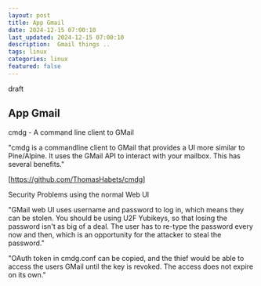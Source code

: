 ```yaml
---
layout: post
title: App Gmail 
date: 2024-12-15 07:00:10
last_updated: 2024-12-15 07:00:10
description:  Gmail things .. 
tags: linux
categories: linux
featured: false
---
```


draft

##  App Gmail

cmdg - A command line client to GMail

"cmdg is a commandline client to GMail that provides a UI more similar to Pine/Alpine.
It uses the GMail API to interact with your mailbox. This has several benefits."

[https://github.com/ThomasHabets/cmdg]: https://github.com/ThomasHabets/cmdg "Gmail Command Line Tool"
[https://github.com/ThomasHabets/cmdg]


Security Problems using the normal Web UI

"GMail web UI uses username and password to log in, which means they can be stolen. You should be using U2F Yubikeys, so that losing the password isn't as big of a deal. The user has to re-type the password every now and then, which is an opportunity for the attacker to steal the password."

"OAuth token in cmdg.conf can be copied, and the thief would be able to access the users GMail until the key is revoked. The access does not expire on its own."



